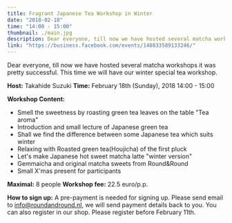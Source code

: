 ```yaml
---
title: Fragrant Japanese Tea Workshop in Winter
date: "2018-02-18"
time: "14:00 - 15:00"
thumbnail: ./main.jpg
description: Dear everyone, till now we have hosted several matcha workshops it was pretty successful. This time we will have our winter special tea workshop.
link: "https://business.facebook.com/events/148833589133246/"
---
```


Dear everyone, till now we have hosted several matcha workshops it was pretty successful. This time we will have our winter special tea workshop.

**Host:** Takahide Suzuki
**Time:** February 18th (Sunday), 2018 14:00 - 15:00

**Workshop Content:**
- Smell the sweetness by roasting green tea leaves on the table "Tea aroma"
- Introduction and small lecture of Japanese green tea
- Shall we find the difference between some Japanese tea which suits winter
- Relaxing with Roasted green tea(Houjicha) of the first pluck
- Let's make Japanese hot sweet matcha latte "winter version"
- Gemmaicha and original matcha sweets from Round&Round
- Small X'mas present for participants

**Maximal:** 8 people
**Workshop fee:** 22.5 euro/p.p.

**How to sign up:** A pre-payment is needed for signing up. Please send email to info@roundandround.nl, we will send payment details back to you. You can also register in our shop. 
Please register before February 11th.
